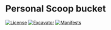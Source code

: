 # Personal Scoop bucket

[![License](https://img.shields.io/github/license/astelmachonak-nydig/astelmac-bucket)](https://unlicense.org)
[![Excavator](https://github.com/astelmachonak-nydig/astelmac-bucket/actions/workflows/excavator.yml/badge.svg?branch=master&event=schedule)](https://github.com/astelmachonak-nydig/astelmac-bucket/actions/workflows/excavator.yml)
[![Manifests](https://shields-staging.herokuapp.com/github/directory-file-count/astelmachonak-nydig/astelmac-bucket/bucket?color=blue&label=manifests&type=file)](https://github.com/astelmachonak-nydig/astelmac-bucket/tree/master/bucket)

